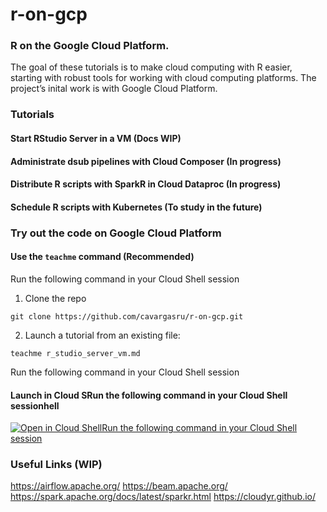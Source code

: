 # r-on-gcp
### R on the Google Cloud Platform.

The goal of these tutorials is to make cloud computing with R easier, starting with robust tools for working with cloud computing platforms. 
The project’s inital work is with Google Cloud Platform.

### Tutorials

#### Start RStudio Server in a VM (Docs WIP)

#### Administrate dsub pipelines with Cloud Composer (In progress)

#### Distribute R scripts with SparkR in Cloud Dataproc (In progress)

#### Schedule R scripts with Kubernetes (To study in the future)

### Try out the code on Google Cloud Platform
#### Use the ```teachme``` command (Recommended)
Run the following command in your Cloud Shell session
1. Clone the repo
```
git clone https://github.com/cavargasru/r-on-gcp.git
```
2. Launch a tutorial from an existing file:
```
teachme r_studio_server_vm.md
```
Run the following command in your Cloud Shell session
#### Launch in Cloud SRun the following command in your Cloud Shell sessionhell
[![Open in Cloud ShellRun the following command in your Cloud Shell session](http://gstatic.com/cloudssh/images/open-btn.png)](https://console.cloud.google.com/cloudshell/open/?git_repo=https://github.com/cavargasru/r-on-gcp.git&tutorial=r_studio_server_vm.md)

### Useful Links (WIP)

https://airflow.apache.org/
https://beam.apache.org/
https://spark.apache.org/docs/latest/sparkr.html
https://cloudyr.github.io/


